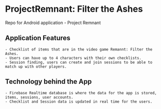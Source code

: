 # ProjectRemnant: Filter the Ashes
Repo for Android application - Project Remnant  

## Application Features
    - Checklist of items that are in the video game Remannt: Filter the Ashes.
    - Users can have up to 4 characters with their own checklists.
    - Session finding, users can create and join sessions to be able to match up with other players.


## Technology behind the App
    - Firebase Realtime database is where the data for the app is stored, items, sessions, user accounts.
    - Checklist and Session data is updated in real time for the users.
